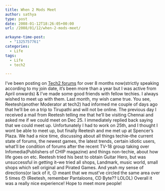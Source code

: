 ```yaml
---
title: When 2 Mods Meet
author: sathya
type: post
date: 2008-01-12T18:26:05+00:00
url: /2008/01/12/when-2-mods-meet/

arkayne-time-post:
  - "1325757761"
categories:
  - Life
tags:
  - Life
  - tech2

---
```

I&#8217;ve been posting on [Tech2 forums][1] for over 8 months now(strictly speaking according to my join date, it&#8217;s been more than a year but I was active from April onwards) & I&#8217;ve made some good friends with fellow techies. I always wished to meet up with them. Last month, my wish came true. You see, Reetesh(another Moderator at tech2) had informed me couple of days ago that he&#8217;ll be on a trip to Tirupathi and will not be online. The previous day I received a mail from Reetesh telling me that he&#8217;ll be visiting Chennai and asked me if we could meet on Dec 25. I immediately replied back saying that we could meet up. Unfortunately I had to work on 25th, and I thought I wont be able to meet up, but finally Reetesh and me met up at Spencer&#8217;s Plaza. We had a nice time, discussing about all things techie&#8211;the current state of forums, the newest games, the latest trends, certain idiotic users, what&#8217;ll be condition of forums after the recent TV-18 group taking over Infomedia(Publishers of CHIP magazine) and things non-techie, about how life goes on etc. Reetesh tried his best to obtain Guitar Hero, but was unsuccessful in getting it&#8211;we tried all shops, Landmark, music world, small shops which sell original and Pirated Games. And yeah my sense of directions(or lack of it, 😕 meant that we must&#8217;ve circled the same area over 5 times 😯 (Reetesh, remember Pantaloons, CD Byte?? LOLOL) Overall it was a really nice experience! Hope to meet more people!

 [1]: http://www.tech2.com/forums
